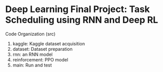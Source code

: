 # Deep Learning Final Project: Task Scheduling using RNN and Deep RL

Code Organization (src)
1. kaggle: Kaggle dataset acquisition
2. dataset: Dataset preparation
3. rnn: an RNN model
4. reinforcement: PPO model
5. main: Run and test